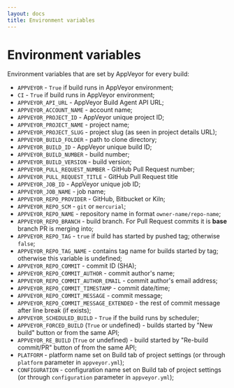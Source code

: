 ```yaml
---
layout: docs
title: Environment variables
---
```


# Environment variables

Environment variables that are set by AppVeyor for every build:

* `APPVEYOR` - `True` if build runs in AppVeyor environment;
* `CI` - `True` if build runs in AppVeyor environment;
* `APPVEYOR_API_URL` - AppVeyor Build Agent API URL;
* `APPVEYOR_ACCOUNT_NAME` - account name;
* `APPVEYOR_PROJECT_ID` - AppVeyor unique project ID;
* `APPVEYOR_PROJECT_NAME` - project name;
* `APPVEYOR_PROJECT_SLUG` - project slug (as seen in project details URL);
* `APPVEYOR_BUILD_FOLDER` - path to clone directory;
* `APPVEYOR_BUILD_ID` - AppVeyor unique build ID;
* `APPVEYOR_BUILD_NUMBER` - build number;
* `APPVEYOR_BUILD_VERSION` - build version;
* `APPVEYOR_PULL_REQUEST_NUMBER` - GitHub Pull Request number;
* `APPVEYOR_PULL_REQUEST_TITLE` - GitHub Pull Request title
* `APPVEYOR_JOB_ID` - AppVeyor unique job ID;
* `APPVEYOR_JOB_NAME` - job name;
* `APPVEYOR_REPO_PROVIDER` - GitHub, Bitbucket or Kiln;
* `APPVEYOR_REPO_SCM` - `git` or `mercurial`;
* `APPVEYOR_REPO_NAME` - repository name in format `owner-name/repo-name`;
* `APPVEYOR_REPO_BRANCH` - build branch. For Pull Request commits it is **base** branch PR is merging into;
* `APPVEYOR_REPO_TAG` - `true` if build has started by pushed tag; otherwise `false`;
* `APPVEYOR_REPO_TAG_NAME` - contains tag name for builds started by tag; otherwise this variable is undefined;
* `APPVEYOR_REPO_COMMIT` - commit ID (SHA);
* `APPVEYOR_REPO_COMMIT_AUTHOR` - commit author's name;
* `APPVEYOR_REPO_COMMIT_AUTHOR_EMAIL` - commit author's email address;
* `APPVEYOR_REPO_COMMIT_TIMESTAMP` - commit date/time;
* `APPVEYOR_REPO_COMMIT_MESSAGE` - commit message;
* `APPVEYOR_REPO_COMMIT_MESSAGE_EXTENDED` - the rest of commit message after line break (if exists);
* `APPVEYOR_SCHEDULED_BUILD` - `True` if the build runs by scheduler;
* `APPVEYOR_FORCED_BUILD` (`True` or undefined) - builds started by "New build" button or from the same API;
* `APPVEYOR_RE_BUILD` (`True` or undefined) - build started by "Re-build commit/PR" button of from the same API;
* `PLATFORM` - platform name set on Build tab of project settings (or through `platform` parameter in `appveyor.yml`);
* `CONFIGURATION` - configuration name set on Build tab of project settings (or through `configuration` parameter in `appveyor.yml`);
